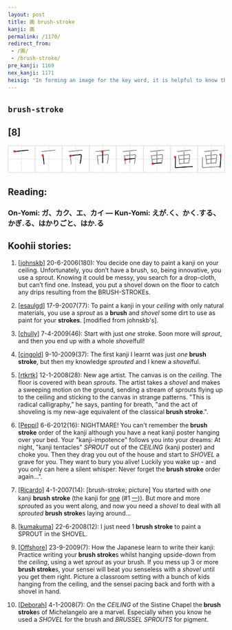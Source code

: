 ```yaml
---
layout: post
title: 画 brush-stroke
kanji: 画
permalink: /1170/
redirect_from:
 - /画/
 - /brush-stroke/
pre_kanji: 1169
nex_kanji: 1171
heisig: "In forming an image for the key word, it is helpful to know that this kanji is used for artistic representations (like a completed painting), and as a counter for the number of <b>brush-strokes</b> in a character (as, for instance, in Indexes II and III at the end of this book). Its elements are: <i>ceiling</i> . . . <i>sprout</i> . . . <i>shovel</i>."
---
```


## `brush-stroke`

## [8]

<div class="stroke"><img src="../images/E794BB.png" /></div>

## Reading:

### On-Yomi: ガ、カク、エ、カイ &mdash; Kun-Yomi: えが.く、かく.する、かぎ.る、はかりごと、はか.る

## Koohii stories:

1) [<a href="http://kanji.koohii.com/profile/johnskb">johnskb</a>] 20-6-2006(180): You decide one day to paint a kanji on your ceiling. Unfortunately, you don’t have a brush, so, being innovative, you use a sprout. Knowing it could be messy, you search for a drop-cloth, but can’t find one. Instead, you put a shovel down on the floor to catch any drips resulting from the BRUSH-STROKEs. 

2) [<a href="http://kanji.koohii.com/profile/esaulgd">esaulgd</a>] 17-9-2007(77): To paint a kanji in your <em>ceiling</em> with only natural materials, you use a <em>sprout</em> as a <strong>brush</strong> and <em>shovel</em> some dirt to use as paint for your <strong>strokes</strong>. [modified from johnskb&#039;s]. 

3) [<a href="http://kanji.koohii.com/profile/chully">chully</a>] 7-4-2009(46): Start with just <em>one</em> stroke. Soon more will <em>sprout</em>, and then you end up with a whole <em>shovel</em>full! 

4) [<a href="http://kanji.koohii.com/profile/cingold">cingold</a>] 9-10-2009(37): The first kanji I learnt was just <em>one</em><strong> brush stroke</strong>, but then my knowledge <em>sprouted</em> and I knew a <em>shovel</em>ful. 

5) [<a href="http://kanji.koohii.com/profile/rtkrtk">rtkrtk</a>] 12-1-2008(28): New age artist. The canvas is on the <em>ceiling</em>. The floor is covered with bean <em>sprouts</em>. The artist takes a <em>shovel</em> and makes a sweeping motion on the ground, sending a stream of sprouts flying up to the ceiling and sticking to the canvas in strange patterns. &quot;This is radical calligraphy,&quot; he says, panting for breath, &quot;and the act of shoveling is my new-age equivalent of the classical<strong> brush stroke</strong>.&quot;. 

6) [<a href="http://kanji.koohii.com/profile/Peppi">Peppi</a>] 6-6-2012(16): NIGHTMARE! You can&#039;t remember the<strong> brush stroke</strong> order of the kanji although you have a neat kanji poster hanging over your bed. Your &quot;kanji-impotence&quot; follows you into your dreams: At night, &quot;kanji tentacles&quot; <em>SPROUT</em> out of the <em>CEILING</em> (kanji poster) and choke you. Then they drag you out of the house and start to <em>SHOVEL</em> a grave for you. They want to bury you alive! Luckily you wake up - and you only can here a silent whisper: Never forget the<strong> brush stroke</strong> order again...&quot;. 

7) [<a href="http://kanji.koohii.com/profile/Ricardo">Ricardo</a>] 4-1-2007(14): [brush-stroke; picture] You started with <em>one</em> kanji <strong>brush stroke</strong> (the kanji for <a href="../1">one</a> <span class="index">(#1 <a href="http://jisho.org/kanji/details/一">一</a>)</span>). But more and more <em>sprout</em>ed as you went along, and now you need a <em>shovel</em> to deal with all <em>sprouted</em> <strong>brush stroke</strong>s laying around... 

8) [<a href="http://kanji.koohii.com/profile/kumakuma">kumakuma</a>] 22-6-2008(12): I just need 1<strong> brush stroke</strong> to paint a SPROUT in the SHOVEL. 

9) [<a href="http://kanji.koohii.com/profile/Offshore">Offshore</a>] 23-9-2009(7): How the Japanese learn to write their kanji: Practice writing your<strong> brush stroke</strong>s whilst hanging upside-down from the <em>ceiling</em>, using a wet <em>sprout</em> as your brush. If you mess up 3 or more<strong> brush stroke</strong>s, your sensei will beat you senseless with a <em>shovel</em> until you get them right. Picture a classroom setting with a bunch of kids hanging from the ceiling, and the sensei pacing back and forth with a shovel in hand. 

10) [<a href="http://kanji.koohii.com/profile/Deborah">Deborah</a>] 4-1-2008(7): On the <em>CEILING</em> of the Sistine Chapel the<strong> brush stroke</strong>s of Michelangelo are a marvel. Especially when you know he used a <em>SHOVEL</em> for the brush and <em>BRUSSEL SPROUTS</em> for pigment. 
